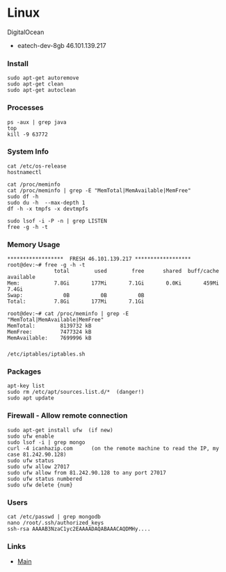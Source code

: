 # Linux

DigitalOcean 
- eatech-dev-8gb 46.101.139.217


### Install
    sudo apt-get autoremove
    sudo apt-get clean
    sudo apt-get autoclean

### Processes
    ps -aux | grep java
    top
    kill -9 63772
     
### System Info
    cat /etc/os-release
    hostnamectl
   
    cat /proc/meminfo
    cat /proc/meminfo | grep -E "MemTotal|MemAvailable|MemFree"
    sudo df -h
    sudo du -h  --max-depth 1
    df -h -x tmpfs -x devtmpfs
    
    sudo lsof -i -P -n | grep LISTEN
    free -g -h -t

### Memory Usage
    ******************  FRESH 46.101.139.217 ******************
    root@dev:~# free -g -h -t
                   total        used        free      shared  buff/cache   available
    Mem:           7.8Gi       177Mi       7.1Gi       0.0Ki       459Mi       7.4Gi
    Swap:             0B          0B          0B
    Total:         7.8Gi       177Mi       7.1Gi
    
    root@dev:~# cat /proc/meminfo | grep -E "MemTotal|MemAvailable|MemFree"
    MemTotal:        8139732 kB
    MemFree:         7477324 kB
    MemAvailable:    7699996 kB

### 
    /etc/iptables/iptables.sh
    
### Packages 
    apt-key list
    sudo rm /etc/apt/sources.list.d/*  (danger!)
    sudo apt update
    
### Firewall - Allow remote connection
    sudo apt-get install ufw  (if new)
    sudo ufw enable
    sudo lsof -i | grep mongo
    curl -4 icanhazip.com      (on the remote machine to read the IP, my case 81.242.90.128)
    sudo ufw status            
    sudo ufw allow 27017
    sudo ufw allow from 81.242.90.128 to any port 27017
    sudo ufw status numbered
    sudo ufw delete {num}
    
### Users
    cat /etc/passwd | grep mongodb
    nano /root/.ssh/authorized_keys
    ssh-rsa AAAAB3NzaC1yc2EAAAADAQABAAACAQDMHy....

### Links
- [Main](./../README.md)